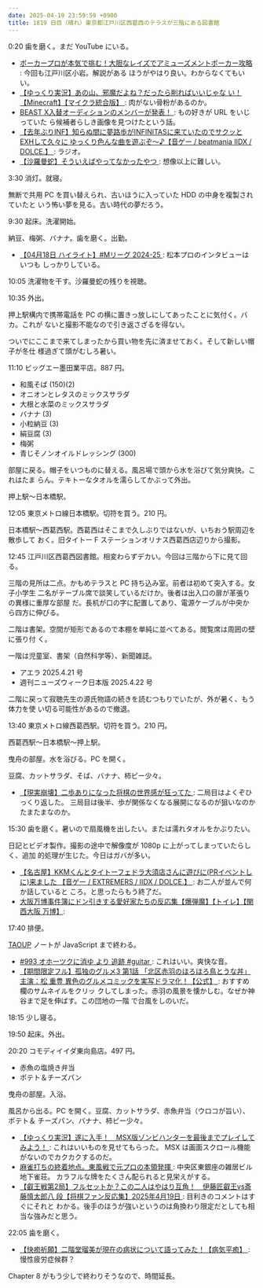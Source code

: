 ```yaml
---
date: 2025-04-19 23:59:59 +0900
title: 1819 日目（晴れ）東京都江戸川区西葛西のテラスが三階にある図書館
---
```


0:20 歯を磨く。まだ YouTube にいる。

* [ポーカープロが本気で挑む！大胆なレイズでアミューズメントポーカー攻略
  ](https://www.youtube.com/watch?v=SdCGnAO_la4): 今回も江戸川区小岩。解説がある
  ほうがやはり良い。わからなくてもいい。
* [【ゆっくり実況】あの山、邪魔だよね？だったら削ればいいじゃな
  い！【Minecraft】【マイクラ統合版】
  ](https://www.youtube.com/watch?v=SAq_P49mMKY): 肉がない骨粉があるのか。
* [BEAST X入替オーディションのメンバーが発表！
  ](https://www.youtube.com/watch?v=e4y-Vt_11Yo): もの好きが URL をいじっていた
  ら候補者らしき画像を見つけたという話。
* [【去年ぶりINF】知らぬ間に夢路歩がINFINITASに来ていたのでサクッとEXHして久々に
  ゆっくり色んな曲を遊ぶぞ～♪【音ゲー / beatmania IIDX / DOLCE.】
  ](https://www.youtube.com/watch?v=dCqHlBkOSm4): ラジオ。
* [【沙羅曼蛇】そういえばやってなかったやつ
  ](https://www.youtube.com/watch?v=qfFd4hSKB4o): 想像以上に難しい。

3:30 消灯。就寝。

無断で共用 PC を買い替えられ、古いほうに入っていた HDD の中身を複製されていたと
いう怖い夢を見る。古い時代の夢だろう。

9:30 起床。洗濯開始。

納豆、梅粥、バナナ。歯を磨く。出勤。

* [【04月18日 ハイライト】#Mリーグ 2024-25
  ](https://www.youtube.com/watch?v=sJDp1bI8aSY): 松本プロのインタビューはいつも
  しっかりしている。

10:05 洗濯物を干す。沙羅曼蛇の残りを視聴。

10:35 外出。

押上駅構内で携帯電話を PC の横に置きっ放しにしてあったことに気付く。バカ。これが
ないと撮影不能なので引き返さざるを得ない。

ついでにここまで来てしまったから買い物を先に済ませておく。そして新しい帽子が冬仕
様過ぎて頭がむしろ暑い。

11:10 ビッグエー墨田業平店。887 円。

* 和風そば (150)(2)
* オニオンとレタスのミックスサラダ
* 大根と水菜のミックスサラダ
* バナナ (3)
* 小粒納豆 (3)
* 絹豆腐 (3)
* 梅粥
* 青じそノンオイルドレッシング (300)

部屋に戻る。帽子をいつものに替える。風呂場で頭から水を浴びて気分爽快。これはたま
らん。テキトーなタオルを濡らしてかぶって外出。

押上駅～日本橋駅。

12:05 東京メトロ線日本橋駅。切符を買う。210 円。

日本橋駅～西葛西駅。西葛西はそこまで久しぶりではないが、いちおう駅周辺を散歩して
おく。旧タイトー F ステーションオリナス西葛西店辺りから撮影。

<blockquote class="twitter-tweet"
  data-conversation="none"
  data-media-max-width="480" data-theme="dark" data-align="center">
<a href="https://twitter.com/showa_yojyo/status/1913490045895688452"></a>
</blockquote>

12:45 江戸川区西葛西図書館。相変わらずデカい。今回は三階から下に見て回る。

三階の見所は二点。かもめテラスと PC 持ち込み室。前者は初めて突入する。女子小学生
二名がテーブル席で談笑しているだけか。後者は出入口の扉が革張りの異様に重厚な部屋
だ。長机が口の字に配置してあり、電源ケーブルが中央から四方に伸びる。

二階は書架。空間が矩形であるので本棚を単純に並べてある。閲覧席は周囲の壁に張り付
く。

一階は児童室、書架（自然科学等）、新聞雑誌。

* アエラ 2025.4.21 号
* 週刊ニューズウィーク日本版 2025.4.22 号

二階に戻って寂聴先生の源氏物語の続きを読むつもりでいたが、外が暑く、もう体力を使
い切る可能性があるので撤退。

13:40 東京メトロ線西葛西駅。切符を買う。210 円。

西葛西駅～日本橋駅～押上駅。

曳舟の部屋。水を浴びる。PC を開く。

豆腐、カットサラダ、そば、バナナ、柿ピー少々。

* [【現実崩壊】二歩ありになった将棋の世界感が狂ってた
  ](https://www.youtube.com/watch?v=Anuj8kBeJoE): 二局目はよくぞひっくり返した。
  三局目は後半、歩が関係なくなる展開になるのが狙いなのかたまたまなのか。

15:30 歯を磨く。暑いので扇風機を出したい。または濡れタオルをかぶりたい。

日記とビデオ製作。撮影の途中で解像度が 1080p に上がってしまっていたらしく、追加
的処理が生じた。今日はガバが多い。

* [【名古屋】KKMくんとタイトーフェドラ大須店さんに遊びに(PRイベントしに)来ました
  【音ゲー / EXTREMERS / IIDX / DOLCE.】
  ](https://www.youtube.com/watch?v=YioimDzeRb4): お二人が並んで何か話していると
  ころ。と思ったらもう終了だ。
* [大阪万博事件簿にドン引きする愛好家たちの反応集【爆弾魔】【トイレ】【関西大阪
  万博】](https://www.youtube.com/watch?v=1aD-mOBxnaE): 

17:40 排便。

[TAOUP] ノートが JavaScript まで終わる。

* [#993 オホーツクに消ゆ より 追跡 #guitar
  ](https://www.youtube.com/watch?v=XQoLrI_NSyM): これはいい。爽快な音。
* [【期間限定フル】孤独のグルメ3 第1話 「北区赤羽のほろほろ鳥とうな丼」 主演：松
  重豊 異色のグルメコミックを実写ドラマ化！【公式】
  ](https://www.youtube.com/watch?v=Gd5jUNDNxTM): おすすめ欄のサムネイルをクリッ
  クしてしまった。赤羽の風景を懐かしむ。なぜか神谷まで足を伸ばす。この団地の一階
  で台風をしのいだ。

18:15 少し寝る。

19:50 起床。外出。

20:20 コモディイイダ東向島店。497 円。

* 赤魚の塩焼き弁当
* ポテト＆チーズパン

曳舟の部屋。入浴。

風呂から出る。PC を開く。豆腐、カットサラダ、赤魚弁当（ウロコが旨い）、ポテト＆
チーズパン、バナナ、柿ピー少々。

* [【ゆっくり実況】遂に入手！　MSX版ゾンビハンターを最後までプレイしてみよう！
  ](https://www.youtube.com/watch?v=YGpIKE_6aHQ): これはいいものを見せてもらった。
  MSX は画面スクロール機能がないのでカクカクするのだ。
* [麻雀打ちの終着地点。東風戦で元プロの本領発揮
  ](https://www.youtube.com/watch?v=Jn9Cu0E8IgA): 中央区東銀座の雑居ビル地下雀荘。
  カラフルな牌をたくさん配られると見栄えがする。
* [【叡王戦第2局】フルセットか？この二人はやはり互角！　伊藤匠叡王vs斎藤慎太郎八
  段【将棋ファン反応集】2025年4月19日
  ](https://www.youtube.com/watch?v=Nej7t_j7Kig): 目利きのコメントはすぐにそれと
  わかる。後手のほうが強いというのは角換わり限定だとしても相当な強みだと思う。

22:05 歯を磨く。

* [【快癒祈願】二階堂瑠美が現在の病状について語ってみた！【病気平癒】
  ](https://www.youtube.com/watch?v=MrBTxalFzYI): 慢性疲労症候群？

Chapter 8 がもう少しで終わりそうなので、時間延長。

[TAOUP]: <http://www.catb.org/esr/writings/taoup/html>
